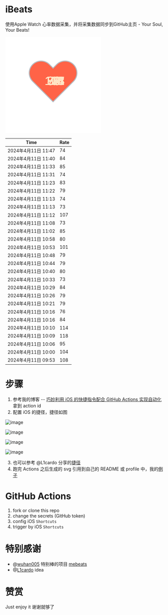 # iBeats
使用Apple Watch 心率数据采集，并将采集数据同步到GitHub主页 - Your Soul, Your Beats!

![](./files/heart.svg)

<!--START_SECTION:my_heart_rate-->
| Time | Rate | 
 | ---- | ---- | 
| 2024年4月11日 11:47 | 74 |
| 2024年4月11日 11:40 | 84 |
| 2024年4月11日 11:33 | 85 |
| 2024年4月11日 11:31 | 74 |
| 2024年4月11日 11:23 | 83 |
| 2024年4月11日 11:22 | 79 |
| 2024年4月11日 11:13 | 74 |
| 2024年4月11日 11:13 | 73 |
| 2024年4月11日 11:12 | 107 |
| 2024年4月11日 11:08 | 73 |
| 2024年4月11日 11:02 | 85 |
| 2024年4月11日 10:58 | 80 |
| 2024年4月11日 10:53 | 101 |
| 2024年4月11日 10:48 | 79 |
| 2024年4月11日 10:44 | 79 |
| 2024年4月11日 10:40 | 80 |
| 2024年4月11日 10:33 | 73 |
| 2024年4月11日 10:29 | 84 |
| 2024年4月11日 10:26 | 79 |
| 2024年4月11日 10:21 | 79 |
| 2024年4月11日 10:16 | 76 |
| 2024年4月11日 10:16 | 84 |
| 2024年4月11日 10:10 | 114 |
| 2024年4月11日 10:09 | 118 |
| 2024年4月11日 10:06 | 95 |
| 2024年4月11日 10:00 | 104 |
| 2024年4月11日 09:53 | 108 |

<!--END_SECTION:my_heart_rate-->

# 步骤
1. 参考我的博客 -- [巧妙利用 iOS 的快捷指令配合 GitHub Actions 实现自动化](https://github.com/yihong0618/gitblog/issues/198) 拿到 action id
2. 配置 iOS 的捷径，捷径如图

![image](https://user-images.githubusercontent.com/15976103/122154218-0db0b480-ce97-11eb-93bb-5aec07c558dc.png)

![image](https://user-images.githubusercontent.com/15976103/122154236-186b4980-ce97-11eb-8e4b-70551a0391ae.png)

![image](https://user-images.githubusercontent.com/15976103/122154268-2d47dd00-ce97-11eb-902e-3acf292265a9.png)

![image](https://user-images.githubusercontent.com/15976103/122174055-fa144680-ceb4-11eb-9be2-3eb83cd516f7.png)

3. 也可以参考 @L1cardo 分享的[捷径](https://www.icloud.com/shortcuts/6ab6047b459c41ad822ad6b94b1c03d4)
4. 跑完 Actions 之后生成的 svg 引用到自己的 README 或 profile 中，我的[例子](https://github.com/yihong0618) 

# GitHub Actions

1. fork or clone this repo
2. change the secrets (GitHub token)
3. config iOS `Shortcuts` 
4. trigger by iOS `Shortcuts`

# 特别感谢
- @[wuhan005](https://github.com/wuhan005) 特别棒的项目 [mebeats](https://github.com/wuhan005/mebeats)
- @[L1cardo](https://github.com/L1cardo) idea

# 赞赏
Just enjoy it
谢谢就够了
